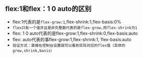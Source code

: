 ## flex:1和flex：1 0 auto的区别
* flex:1代表的是`flex-grow:1`,flex-shrink:1,flex-basis:0%
* `flex只有一个值并且是非负整数代表的是flex-grow,而flex-shrink为1`
* flex: 1 0 auto代表的是flex-grow:1,flex-shrink:0,flex-basis:auto
* flex: auto代表的事flex-grow:1,flex-shrink:1,`flex-basis:auto
* `验证方式：直接在控制台设置就可以看到实际对应的flex值（具体的grow,shrink,basis）`
